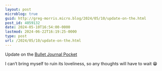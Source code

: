 ```yaml
---
layout: post
microblog: true
guid: http://greg-morris.micro.blog/2024/05/10/update-on-the.html
post_id: 4059132
date: 2024-05-10T16:54:00-0000
lastmod: 2024-06-22T16:19:25-0000
type: post
url: /2024/05/10/update-on-the.html
---
```

Update on the [Bullet Journal Pocket](https://gregmorris.co.uk/2024/05/07/received-the-new.html)

I can’t bring myself to ruin its loveliness, so any thoughts will have to wait 😁
